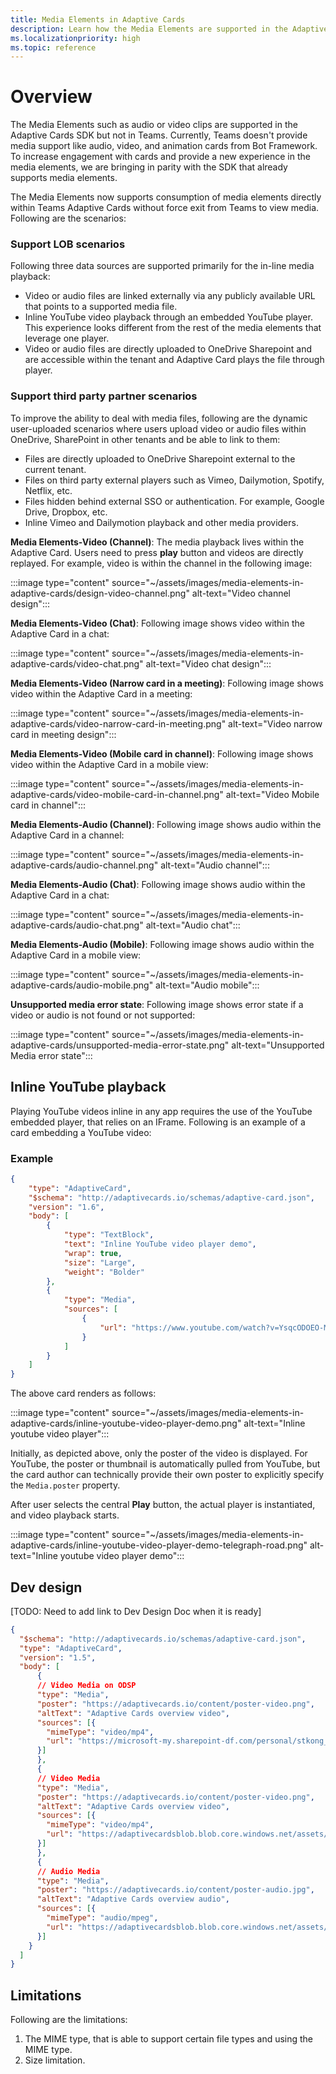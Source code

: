 ```yaml
---
title: Media Elements in Adaptive Cards
description: Learn how the Media Elements are supported in the Adaptive Cards SDK and support consumption directly within Microsoft Teams Adaptive Cards.
ms.localizationpriority: high
ms.topic: reference
---
```


# Overview

The Media Elements such as audio or video clips are supported in the Adaptive Cards SDK but not in Teams. Currently, Teams doesn't provide media support like audio, video, and animation cards from Bot Framework. To increase engagement with cards and provide a new experience in the media elements, we are bringing in parity with the SDK that already supports media elements.

The Media Elements now supports consumption of media elements directly within Teams Adaptive Cards without force exit from Teams to view media. Following are the scenarios:

### Support LOB scenarios

Following three data sources are supported primarily for the in-line media playback:

* Video or audio files are linked externally via any publicly available URL that points to a supported media file.
* Inline YouTube video playback through an embedded YouTube player. This experience looks different from the rest of the media elements that leverage one player.
* Video or audio files are directly uploaded to OneDrive Sharepoint and are accessible within the tenant and Adaptive Card plays the file through player.

### Support third party partner scenarios

To improve the ability to deal with media files, following are the dynamic user-uploaded scenarios where users upload video or audio files within OneDrive, SharePoint in other tenants and be able to link to them:

* Files are directly uploaded to OneDrive Sharepoint external to the current tenant.
* Files on third party external players such as Vimeo, Dailymotion, Spotify, Netflix, etc.
* Files hidden behind external SSO or authentication. For example, Google Drive, Dropbox, etc.
* Inline Vimeo and Dailymotion playback and other media providers.

**Media Elements-Video (Channel)**:
The media playback lives within the Adaptive Card. Users need to press **play** button and videos are directly replayed. For example, video is within the channel in the following image:

:::image type="content" source="~/assets/images/media-elements-in-adaptive-cards/design-video-channel.png" alt-text="Video channel design":::

**Media Elements-Video (Chat)**:
Following image shows video within the Adaptive Card in a chat:

:::image type="content" source="~/assets/images/media-elements-in-adaptive-cards/video-chat.png" alt-text="Video chat design":::

**Media Elements-Video (Narrow card in a meeting)**:
Following image shows video within the Adaptive Card in a meeting:

:::image type="content" source="~/assets/images/media-elements-in-adaptive-cards/video-narrow-card-in-meeting.png" alt-text="Video narrow card in meeting design":::

**Media Elements-Video (Mobile card in channel)**:
Following image shows video within the Adaptive Card in a mobile view:

:::image type="content" source="~/assets/images/media-elements-in-adaptive-cards/video-mobile-card-in-channel.png" alt-text="Video Mobile card in channel":::

**Media Elements-Audio (Channel)**:
Following image shows audio within the Adaptive Card in a channel:

:::image type="content" source="~/assets/images/media-elements-in-adaptive-cards/audio-channel.png" alt-text="Audio channel":::

**Media Elements-Audio (Chat)**:
Following image shows audio within the Adaptive Card in a chat:

:::image type="content" source="~/assets/images/media-elements-in-adaptive-cards/audio-chat.png" alt-text="Audio chat":::

**Media Elements-Audio (Mobile)**:
Following image shows audio within the Adaptive Card in a mobile view:

:::image type="content" source="~/assets/images/media-elements-in-adaptive-cards/audio-mobile.png" alt-text="Audio mobile":::

**Unsupported media error state**:
Following image shows error state if a video or audio is not found or not supported:

:::image type="content" source="~/assets/images/media-elements-in-adaptive-cards/unsupported-media-error-state.png" alt-text="Unsupported Media error state":::

## Inline YouTube playback

Playing YouTube videos inline in any app requires the use of the YouTube embedded player, that relies on an IFrame. Following is an example of a card embedding a YouTube video:

### Example

``` json
{
    "type": "AdaptiveCard",
    "$schema": "http://adaptivecards.io/schemas/adaptive-card.json",
    "version": "1.6",
    "body": [
        {
            "type": "TextBlock",
            "text": "Inline YouTube video player demo",
            "wrap": true,
            "size": "Large",
            "weight": "Bolder"
        },
        {
            "type": "Media",
            "sources": [
                {
                    "url": "https://www.youtube.com/watch?v=YsqcODOEO-M&ab_channel=DavidClaux"
                }
            ]
        }
    ]
}
```

The above card renders as follows:

:::image type="content" source="~/assets/images/media-elements-in-adaptive-cards/inline-youtube-video-player-demo.png" alt-text="Inline youtube video player":::

Initially, as depicted above, only the poster of the video is displayed. For YouTube, the poster or thumbnail is automatically pulled from YouTube, but the card author can technically provide their own poster to explicitly specify the `Media.poster` property.

After user selects the central **Play** button, the actual player is instantiated, and video playback starts.

:::image type="content" source="~/assets/images/media-elements-in-adaptive-cards/inline-youtube-video-player-demo-telegraph-road.png" alt-text="Inline youtube video player demo":::

## Dev design

[TODO: Need to add link to Dev Design Doc when it is ready]

``` json
{
  "$schema": "http://adaptivecards.io/schemas/adaptive-card.json",
  "type": "AdaptiveCard",
  "version": "1.5",
  "body": [
      {
      // Video Media on ODSP
      "type": "Media",
      "poster": "https://adaptivecards.io/content/poster-video.png",
      "altText": "Adaptive Cards overview video",
      "sources": [{
        "mimeType": "video/mp4",
        "url": "https://microsoft-my.sharepoint-df.com/personal/stkong_microsoft_com/_layouts/15/stream.aspx?id=%VideoRecording.mp4 "
      }]
      },
      {
      // Video Media
      "type": "Media",
      "poster": "https://adaptivecards.io/content/poster-video.png",
      "altText": "Adaptive Cards overview video",
      "sources": [{
        "mimeType": "video/mp4",
        "url": "https://adaptivecardsblob.blob.core.windows.net/assets/AdaptiveCardsOverviewVideo.mp4"
      }]
      },
      {
      // Audio Media
      "type": "Media",
      "poster": "https://adaptivecards.io/content/poster-audio.jpg",
      "altText": "Adaptive Cards overview audio",
      "sources": [{
        "mimeType": "audio/mpeg",
        "url": "https://adaptivecardsblob.blob.core.windows.net/assets/AdaptiveCardsOverviewVideo.mp3"
      }]
    }
  ]
}
```

## Limitations

Following are the limitations:

1. The MIME type, that is able to support certain file types and using the MIME type.
1. Size limitation.

